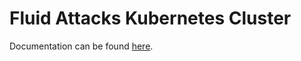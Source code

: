 <!--
SPDX-FileCopyrightText: 2022 Fluid Attacks <development@fluidattacks.com>

SPDX-License-Identifier: MPL-2.0
-->

# Fluid Attacks Kubernetes Cluster

Documentation can be found [here](https://docs.fluidattacks.com/development/stack/kubernetes).
